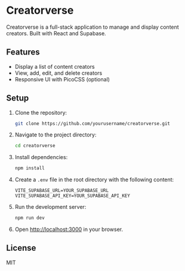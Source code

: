 # Creatorverse

Creatorverse is a full-stack application to manage and display content creators. Built with React and Supabase.

## Features

- Display a list of content creators
- View, add, edit, and delete creators
- Responsive UI with PicoCSS (optional)

## Setup

1. Clone the repository:
    ```bash
    git clone https://github.com/yourusername/creatorverse.git
    ```

2. Navigate to the project directory:
    ```bash
    cd creatorverse
    ```

3. Install dependencies:
    ```bash
    npm install
    ```

4. Create a `.env` file in the root directory with the following content:
    ```
    VITE_SUPABASE_URL=YOUR_SUPABASE_URL
    VITE_SUPABASE_API_KEY=YOUR_SUPABASE_API_KEY
    ```

5. Run the development server:
    ```bash
    npm run dev
    ```

6. Open [http://localhost:3000](http://localhost:3000) in your browser.

## License

MIT
